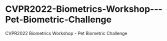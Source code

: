 # CVPR2022-Biometrics-Workshop---Pet-Biometric-Challenge
CVPR2022 Biometrics Workshop - Pet Biometric Challenge
